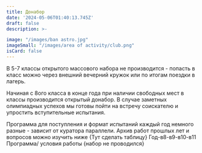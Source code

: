 ```yaml
---
title: Донабор
date: '2024-05-06T01:40:13.745Z'
draft: false
description: >-

image: "/images/ban astro.jpg"
imageSmall: "/images/area of ​​activity/club.png"
isCard: false
---
```


В 5-7 классы открытого массового набора не производится - попасть в класс можно через внешний вечерний кружок или по итогам поездки в лагерь.

Начиная с 8ого класса в конце года при наличии свободных мест в классы производится открытый донабор. В случае заметных олимпиадных успехов мы готовы пойти на встречу соискателю и упростить вступительные испытания.

Программа для поступления и формат испытаний каждый год немного разные - зависит от куратора параллели. Архив работ прошлых лет и вопросов можно изучить ниже
{Тут сделать таблицу}
Год-в8-в9-в10-в11
Программа/ условия работы {набор не проводился}
